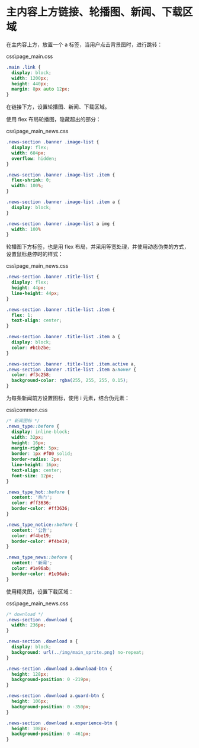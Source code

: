 # 主内容上方链接、轮播图、新闻、下载区域

在主内容上方，放置一个 a 标签，当用户点击背景图时，进行跳转：

css\page_main.css

```css
.main .link {
  display: block;
  width: 1200px;
  height: 440px;
  margin: 8px auto 12px;
}
```

在链接下方，设置轮播图、新闻、下载区域。

使用 flex 布局轮播图，隐藏超出的部分：

css\page_main_news.css

```css
.news-section .banner .image-list {
  display: flex;
  width: 604px;
  overflow: hidden;
}

.news-section .banner .image-list .item {
  flex-shrink: 0;
  width: 100%;
}

.news-section .banner .image-list .item a {
  display: block;
}

.news-section .banner .image-list a img {
  width: 100%
}
```

轮播图下方标签，也是用 flex 布局，并采用等宽处理，并使用动态伪类的方式，设置鼠标悬停时的样式：

css\page_main_news.css

```css
.news-section .banner .title-list {
  display: flex;
  height: 44px;
  line-height: 44px;
}

.news-section .banner .title-list .item {
  flex: 1;
  text-align: center;
}

.news-section .banner .title-list .item a {
  display: block;
  color: #b1b2be;
}

.news-section .banner .title-list .item.active a,
.news-section .banner .title-list .item a:hover {
  color: #f3c258;
  background-color: rgba(255, 255, 255, 0.15);
}
```

为每条新闻前方设置图标，使用 i 元素，结合伪元素：

css\common.css

```css
/* 新闻图标 */
.news_type::before {
  display: inline-block;
  width: 32px;
  height: 16px;
  margin-right: 5px;
  border: 1px #f00 solid;
  border-radius: 2px;
  line-height: 16px;
  text-align: center;
  font-size: 12px;
}

.news_type_hot::before {
  content: '热门';
  color: #ff3636;
  border-color: #ff3636;
}

.news_type_notice::before {
  content: '公告';
  color: #f4be19;
  border-color: #f4be19;
}

.news_type_news::before {
  content: '新闻';
  color: #1e96ab;
  border-color: #1e96ab;
}
```

使用精灵图，设置下载区域：

css\page_main_news.css

```css
/* download */
.news-section .download {
  width: 236px;
}

.news-section .download a {
  display: block;
  background: url(../img/main_sprite.png) no-repeat;
}

.news-section .download a.download-btn {
  height: 128px;
  background-position: 0 -219px;
}

.news-section .download a.guard-btn {
  height: 106px;
  background-position: 0 -350px;
}

.news-section .download a.experience-btn {
  height: 108px;
  background-position: 0 -461px;
}
```

